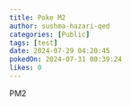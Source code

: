 ```yaml
---
title: Poke M2
author: sushma-hazari-qed
categories: [Public]
tags: [test]
date: 2024-07-29 04:20:45 
pokedOn: 2024-07-31 00:39:24 
likes: 0
---
```


PM2